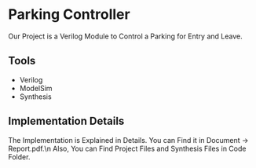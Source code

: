 
# Parking Controller

Our Project is a Verilog Module to Control a Parking for Entry and Leave.


## Tools
- Verilog
- ModelSim
- Synthesis


## Implementation Details

The Implementation is Explained in Details. You can Find it in Document -> Report.pdf.\n
Also, You can Find Project Files and Synthesis Files in Code Folder.
